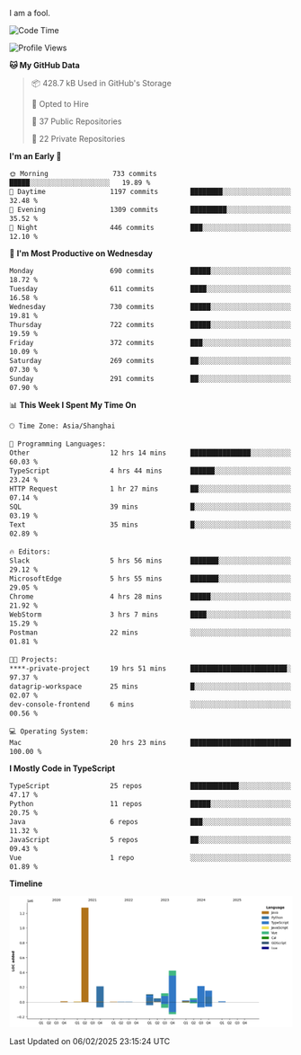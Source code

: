 I am a fool.

<!--START_SECTION:waka-->
![Code Time](http://img.shields.io/badge/Code%20Time-2%2C516%20hrs%2035%20mins-blue)

![Profile Views](http://img.shields.io/badge/Profile%20Views-1-blue)

**🐱 My GitHub Data** 

> 📦 428.7 kB Used in GitHub's Storage 
 > 
> 💼 Opted to Hire
 > 
> 📜 37 Public Repositories 
 > 
> 🔑 22 Private Repositories 
 > 
**I'm an Early 🐤** 

```text
🌞 Morning                733 commits         █████░░░░░░░░░░░░░░░░░░░░   19.89 % 
🌆 Daytime                1197 commits        ████████░░░░░░░░░░░░░░░░░   32.48 % 
🌃 Evening                1309 commits        █████████░░░░░░░░░░░░░░░░   35.52 % 
🌙 Night                  446 commits         ███░░░░░░░░░░░░░░░░░░░░░░   12.10 % 
```
📅 **I'm Most Productive on Wednesday** 

```text
Monday                   690 commits         █████░░░░░░░░░░░░░░░░░░░░   18.72 % 
Tuesday                  611 commits         ████░░░░░░░░░░░░░░░░░░░░░   16.58 % 
Wednesday                730 commits         █████░░░░░░░░░░░░░░░░░░░░   19.81 % 
Thursday                 722 commits         █████░░░░░░░░░░░░░░░░░░░░   19.59 % 
Friday                   372 commits         ███░░░░░░░░░░░░░░░░░░░░░░   10.09 % 
Saturday                 269 commits         ██░░░░░░░░░░░░░░░░░░░░░░░   07.30 % 
Sunday                   291 commits         ██░░░░░░░░░░░░░░░░░░░░░░░   07.90 % 
```


📊 **This Week I Spent My Time On** 

```text
🕑︎ Time Zone: Asia/Shanghai

💬 Programming Languages: 
Other                    12 hrs 14 mins      ███████████████░░░░░░░░░░   60.03 % 
TypeScript               4 hrs 44 mins       ██████░░░░░░░░░░░░░░░░░░░   23.24 % 
HTTP Request             1 hr 27 mins        ██░░░░░░░░░░░░░░░░░░░░░░░   07.14 % 
SQL                      39 mins             █░░░░░░░░░░░░░░░░░░░░░░░░   03.19 % 
Text                     35 mins             █░░░░░░░░░░░░░░░░░░░░░░░░   02.89 % 

🔥 Editors: 
Slack                    5 hrs 56 mins       ███████░░░░░░░░░░░░░░░░░░   29.12 % 
MicrosoftEdge            5 hrs 55 mins       ███████░░░░░░░░░░░░░░░░░░   29.05 % 
Chrome                   4 hrs 28 mins       █████░░░░░░░░░░░░░░░░░░░░   21.92 % 
WebStorm                 3 hrs 7 mins        ████░░░░░░░░░░░░░░░░░░░░░   15.29 % 
Postman                  22 mins             ░░░░░░░░░░░░░░░░░░░░░░░░░   01.81 % 

🐱‍💻 Projects: 
****-private-project     19 hrs 51 mins      ████████████████████████░   97.37 % 
datagrip-workspace       25 mins             █░░░░░░░░░░░░░░░░░░░░░░░░   02.07 % 
dev-console-frontend     6 mins              ░░░░░░░░░░░░░░░░░░░░░░░░░   00.56 % 

💻 Operating System: 
Mac                      20 hrs 23 mins      █████████████████████████   100.00 % 
```

**I Mostly Code in TypeScript** 

```text
TypeScript               25 repos            ████████████░░░░░░░░░░░░░   47.17 % 
Python                   11 repos            █████░░░░░░░░░░░░░░░░░░░░   20.75 % 
Java                     6 repos             ███░░░░░░░░░░░░░░░░░░░░░░   11.32 % 
JavaScript               5 repos             ██░░░░░░░░░░░░░░░░░░░░░░░   09.43 % 
Vue                      1 repo              ░░░░░░░░░░░░░░░░░░░░░░░░░   01.89 % 
```



**Timeline**

![Lines of Code chart](https://raw.githubusercontent.com/VeejaLiu/VeejaLiu/master/assets/bar_graph.png)


 Last Updated on 06/02/2025 23:15:24 UTC
<!--END_SECTION:waka-->

